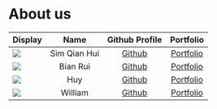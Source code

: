 # About us

Display | Name | Github Profile | Portfolio 
--------|:----:|:--------------:|:---------:
![](https://via.placeholder.com/100.png?text=Photo) | Sim Qian Hui | [Github](https://github.com/qianz-z) | [Portfolio](docs/team/johndoe.md)
![](https://via.placeholder.com/100.png?text=Photo) | Bian Rui | [Github](https://github.com/) | [Portfolio](docs/team/johndoe.md)
![](https://via.placeholder.com/100.png?text=Photo) | Huy | [Github](https://github.com/) | [Portfolio](docs/team/johndoe.md)
![](https://via.placeholder.com/100.png?text=Photo) | William | [Github](https://github.com/) | [Portfolio](docs/team/johndoe.md)
